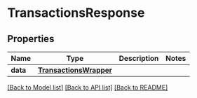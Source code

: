 # TransactionsResponse

## Properties
Name | Type | Description | Notes
------------ | ------------- | ------------- | -------------
**data** | [**TransactionsWrapper**](TransactionsWrapper.md) |  | 

[[Back to Model list]](../README.md#documentation-for-models) [[Back to API list]](../README.md#documentation-for-api-endpoints) [[Back to README]](../README.md)


